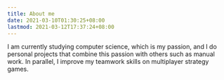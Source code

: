 ```yaml
---
title: About me
date: 2021-03-10T01:30:25+08:00
lastmod: 2021-03-12T17:37:24+08:00
---
```



I am currently studying computer science, which is my passion, and I do personal projects that combine this passion with others such as manual work. In parallel, I improve my teamwork skills on multiplayer strategy games.

